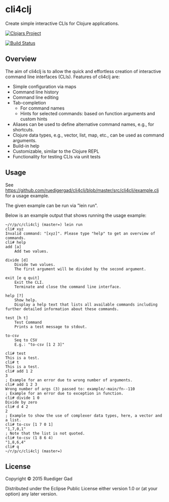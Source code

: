 # cli4clj

Create simple interactive CLIs for Clojure applications.

[![Clojars Project](http://clojars.org/cli4clj/latest-version.svg)](http://clojars.org/cli4clj)

[![Build Status](https://travis-ci.org/ruedigergad/cli4clj.svg?branch=master)](https://travis-ci.org/ruedigergad/cli4clj)


## Overview

The aim of cli4clj is to allow the quick and effortless creation of interactive command line interfaces (CLIs).
Features of cli4clj are:

* Simple configuration via maps
* Command line history
* Command line editing
* Tab-completion
  * For command names
  * Hints for selected commands: based on function arguments and custom hints
* Aliases can be used to define alternative command names, e.g., for shortcuts.
* Clojure data types, e.g., vector, list, map, etc., can be used as command arguments.
* Build-in help
* Customizable, similar to the Clojure REPL
* Functionality for testing CLIs via unit tests



## Usage

See https://github.com/ruedigergad/cli4clj/blob/master/src/cli4clj/example.clj for a usage example.

The given example can be run via "lein run".

Below is an example output that shows running the usage example:

    ~/r/p/c/cli4clj (master=) lein run
    cli# xyz
    Invalid command: "[xyz]". Please type "help" to get an overview of commands.
    cli# help
    add [a]
        Add two values.

    divide [d]
        Divide two values.
        The first argument will be divided by the second argument.

    exit [e q quit]
        Exit the CLI.
        Terminate and close the command line interface.

    help [?]
        Show help.
        Display a help text that lists all available commands including further detailed information about these commands.

    test [h t]
        Test Command
        Prints a test message to stdout.

    to-csv
        Seq to CSV
        E.g.: "to-csv [1 2 3]"

    cli# test
    This is a test.
    cli# t
    This is a test.
    cli# add 1 2
    3
    ; Example for an error due to wrong number of arguments.
    cli# add 1 2 3
    Wrong number of args (3) passed to: example/-main/fn--110
    ; Example for an error due to exception in function.
    cli# divide 1 0
    Divide by zero
    cli# d 4 2
    2
    ; Example to show the use of complexer data types, here, a vector and a list.
    cli# to-csv [1 7 0 1]
    "1,7,0,1"
    ; Note that the list is not quoted.
    cli# to-csv (1 8 6 4)
    "1,8,6,4"
    cli# q
    ~/r/p/c/cli4clj (master=)

## License

Copyright © 2015 Ruediger Gad

Distributed under the Eclipse Public License either version 1.0 or (at your option) any later version.

